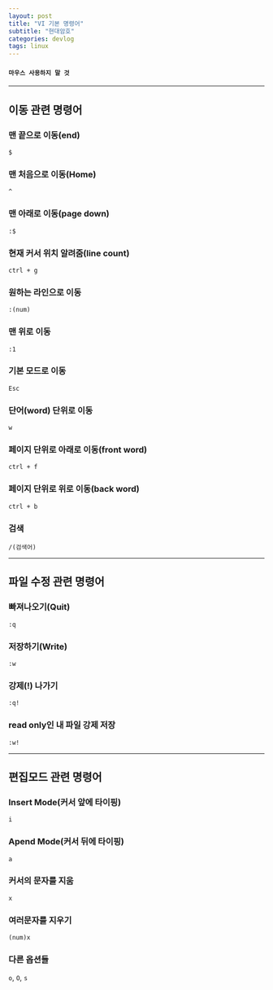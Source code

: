 ```yaml
---
layout: post
title: "VI 기본 명령어"
subtitle: "현대암호"
categories: devlog
tags: linux
---
```

#### `마우스 사용하지 말 것`

---
## 이동 관련 명령어

### 맨 끝으로 이동(end)
`$`

### 맨 처음으로 이동(Home)
`^`

### 맨 아래로 이동(page down)
`:$`

### 현재 커서 위치 알려줌(line count)
`ctrl + g`

### 원하는 라인으로 이동
`:(num)`

### 맨 위로 이동
`:1`

### 기본 모드로 이동 
`Esc`

### 단어(word) 단위로 이동
`w`

### 페이지 단위로 아래로 이동(front word)
`ctrl + f`

### 페이지 단위로 위로 이동(back word)
`ctrl + b`

### 검색
`/(검색어)`


---
## 파일 수정 관련 명령어
### 빠져나오기(Quit)
`:q`

### 저장하기(Write)
`:w`

### 강제(!) 나가기
`:q!`

### read only인 내 파일 강제 저장
`:w!`


---
## 편집모드 관련 명령어
### Insert Mode(커서 앞에 타이핑)
`i`

### Apend Mode(커서 뒤에 타이핑)
`a`

### 커서의 문자를 지움 
`x`

### 여러문자를 지우기
`(num)x`

### 다른 옵션들
`o`, `O`, `s`

















